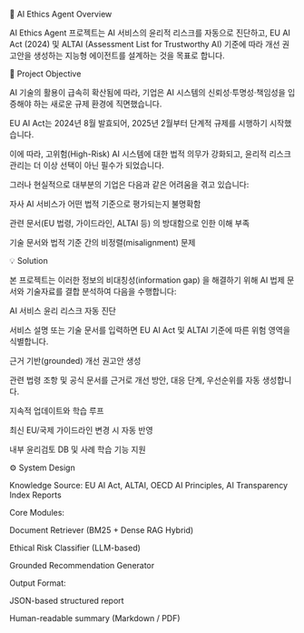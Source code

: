 🧭 AI Ethics Agent
Overview

AI Ethics Agent 프로젝트는 AI 서비스의 윤리적 리스크를 자동으로 진단하고,
EU AI Act (2024) 및 ALTAI (Assessment List for Trustworthy AI) 기준에 따라
개선 권고안을 생성하는 지능형 에이전트를 설계하는 것을 목표로 합니다.

🎯 Project Objective

AI 기술의 활용이 급속히 확산됨에 따라,
기업은 AI 시스템의 신뢰성·투명성·책임성을 입증해야 하는 새로운 규제 환경에 직면했습니다.

EU AI Act는 2024년 8월 발효되어,
2025년 2월부터 단계적 규제를 시행하기 시작했습니다.

이에 따라, 고위험(High-Risk) AI 시스템에 대한 법적 의무가 강화되고,
윤리적 리스크 관리는 더 이상 선택이 아닌 필수가 되었습니다.

그러나 현실적으로 대부분의 기업은 다음과 같은 어려움을 겪고 있습니다:

자사 AI 서비스가 어떤 법적 기준으로 평가되는지 불명확함

관련 문서(EU 법령, 가이드라인, ALTAI 등) 의 방대함으로 인한 이해 부족

기술 문서와 법적 기준 간의 비정렬(misalignment) 문제

💡 Solution

본 프로젝트는 이러한 정보의 비대칭성(information gap) 을 해결하기 위해
AI 법제 문서와 기술자료를 결합 분석하여 다음을 수행합니다:

AI 서비스 윤리 리스크 자동 진단

서비스 설명 또는 기술 문서를 입력하면
EU AI Act 및 ALTAI 기준에 따른 위험 영역을 식별합니다.

근거 기반(grounded) 개선 권고안 생성

관련 법령 조항 및 공식 문서를 근거로
개선 방안, 대응 단계, 우선순위를 자동 생성합니다.

지속적 업데이트와 학습 루프

최신 EU/국제 가이드라인 변경 시 자동 반영

내부 윤리검토 DB 및 사례 학습 기능 지원

⚙️ System Design

Knowledge Source:
EU AI Act, ALTAI, OECD AI Principles, AI Transparency Index Reports

Core Modules:

Document Retriever (BM25 + Dense RAG Hybrid)

Ethical Risk Classifier (LLM-based)

Grounded Recommendation Generator

Output Format:

JSON-based structured report

Human-readable summary (Markdown / PDF)
